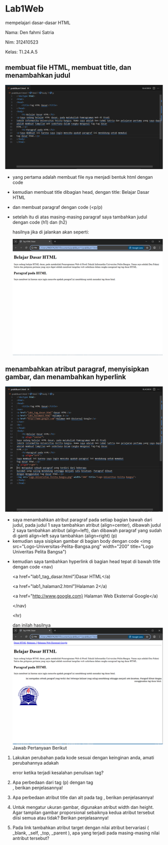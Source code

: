 # Lab1Web
mempelajari dasar-dasar HTML <p>
Nama: Den fahmi Satria <p>
Nim: 312410523 <p>
Kelas: TI.24.A.5 <p>
## membuat file HTML, membuat title, dan menambahkan judul
![gambar1](m1.PNG) 
- yang pertama adalah membuat file nya menjadi bentuk html dengan code <!doctype html> <p>
- kemudian membuat title dibagian head, dengan title: Belajar Dasar HTML <p>
- dan membuat paragraf dengan code (<p/p) <p>
- setelah itu di atas masing-masing paragraf saya tambahkan judul dengan code (h1) dan (h2) <p>
  hasilnya jika di jalankan akan seperti: <p>
![gambar2](n1.PNG)
## menambahkan atribut paragraf, menyisipkan gambar, dan menambahkan hyperlink
![gambar3](m3.PNG) 
- saya menambahkan atribut paragraf pada setiap bagian bawah dari judul, pada judul 1 saya tambahkan atribut (align=center), dibawah judul 2 saya tambahkan atribut (align=left), dan dibawah paragraf yang sudah di ganti align=left saya tambahkan (align=right) (p)
- kemudian saya sisipkan gambar di bagian body dengan code <img src="Logo-Universitas-Pelita-Bangsa.png" width="200" title="Logo Univeritas Pelita Bangsa") <p>
- kemudian saya tambahkan hyperlink di bagian head tepat di bawah title dengan code
<nav) <p>
<a href="lab1_tag_dasar.html")Dasar HTML</a) <p>
<a href="lab1_halaman2.html")Halaman 2</a) <p>
<a href="http://www.google.com} Halaman Web Eksternal Google</a) <p>
</nav) <p>
<hr) <p>
dan inilah hasilnya
![gambar4](n3.PNG)
Jawab Pertanyaan Berikut <p>
1. Lakukan perubahan pada kode sesuai dengan keinginan anda, amati perubahannya adakah <p>
error ketika terjadi kesalahan penulisan tag? <p>
2. Apa perbedaan dari tag (p) dengan tag <br>, berikan penjelasannya! <p>
3. Apa perbedaan atribut title dan alt pada tag <img>, berikan penjelasannya! <p>
4. Untuk mengatur ukuran gambar, digunakan atribut width dan height. Agar tampilan gambar
proporsional sebaiknya kedua atribut tersebut diisi semua atau tidak? Berikan penjelasannya! <p>
5. Pada link tambahkan atribut target dengan nilai atribut bervariasi ( _blank, _self, _top,
_parent ), apa yang terjadi pada masing-masing nilai antribut tersebut? <p>
